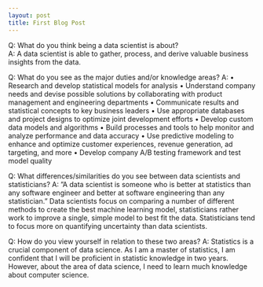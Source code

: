 ```yaml
---
layout: post
title: First Blog Post
---
```


Q: What do you think being a data scientist is about?  
A:  A data scientist is able to gather, process, and derive valuable business insights from  the data.

Q: What do you see as the major duties and/or knowledge areas? 
A:
•	Research and develop statistical models for analysis
•	Understand company needs and devise possible solutions by collaborating with product management and engineering departments
•	Communicate results and statistical concepts to key business leaders
•	Use appropriate databases and project designs to optimize joint development efforts
•	Develop custom data models and algorithms
•	Build processes and tools to help monitor and analyze performance and data accuracy
•	Use predictive modeling to enhance and optimize customer experiences, revenue generation, ad targeting, and more
•	Develop company A/B testing framework and test model quality

 Q: What differences/similarities do you see between data scientists and statisticians? 
 A: ”A data scientist is someone who is better at statistics than any software engineer and better at software engineering than any statistician.” Data scientists focus on comparing a number of different methods to create the best machine learning model, statisticians rather work to improve a single, simple model to best fit the data. Statisticians tend to focus more on quantifying uncertainty than data scientists. 




Q: How do you view yourself in relation to these two areas?
A: Statistics is a crucial component of data science. As I am a master of statistics, I am confident that I will be proficient in statistic knowledge in two years. However, about the area of data science, I need to learn much knowledge about computer science.
